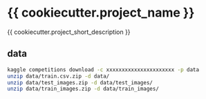 # {{ cookiecutter.project_name }}

{{ cookiecutter.project_short_description }}

## data

```bash
kaggle competitions download -c xxxxxxxxxxxxxxxxxxxxxx -p data
unzip data/train.csv.zip -d data/
unzip data/test_images.zip -d data/test_images/
unzip data/train_images.zip -d data/train_images/
```
